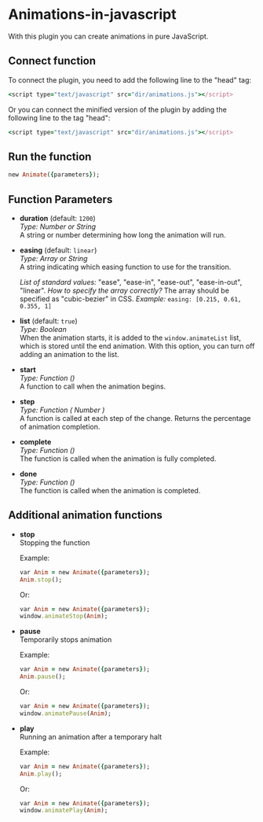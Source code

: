 # Animations-in-javascript
With this plugin you can create animations in pure JavaScript.

## Connect function

To connect the plugin, you need to add the following line to the "head" tag:
```ruby
<script type="text/javascript" src="dir/animations.js"></script>
```

Or you can connect the minified version of the plugin by adding the following line to the tag "head":

```ruby
<script type="text/javascript" src="dir/animations.js"></script>
```

## Run the function

```ruby
new Animate({parameters});
```

## Function Parameters

 - **duration** (default: `1200`)  
*Type: Number or String*  
A string or number determining how long the animation will run.

 - **easing** (default: `linear`)  
*Type: Array or String*  
A string indicating which easing function to use for the transition.

   *List of standard values:* "ease", "ease-in", "ease-out", "ease-in-out", "linear".
*How to specify the array correctly?* The array should be specified as "cubic-bezier" in CSS. *Example:* `easing: [0.215, 0.61, 0.355, 1]`

 - **list** (default: `true`)  
*Type: Boolean*  
When the animation starts, it is added to the `window.animateList` list, which is stored until the end animation. With this option, you can turn off adding an animation to the list.

 - **start**  
*Type: Function ()*  
A function to call when the animation begins.

 - **step**  
*Type: Function ( Number )*  
A function is called at each step of the change. Returns the percentage of animation completion.

 - **complete**  
*Type: Function ()*  
The function is called when the animation is fully completed.

 - **done**  
*Type: Function ()*  
The function is called when the animation is completed.

## Additional animation functions

 - **stop**  
   Stopping the function  

   Example:

   ```ruby
   var Anim = new Animate({parameters});
   Anim.stop();
   ```

   Or:

   ```ruby
   var Anim = new Animate({parameters});
   window.animateStop(Anim);
   ```

 - **pause**  
   Temporarily stops animation  

   Example:

    ```ruby
   var Anim = new Animate({parameters});
   Anim.pause();
   ```

   Or:

   ```ruby
   var Anim = new Animate({parameters});
   window.animatePause(Anim);
   ```

 - **play**  
   Running an animation after a temporary halt  

   Example:

   ```ruby
   var Anim = new Animate({parameters});
   Anim.play();
   ```

   Or:

   ```ruby
   var Anim = new Animate({parameters});
   window.animatePlay(Anim);
   ```
